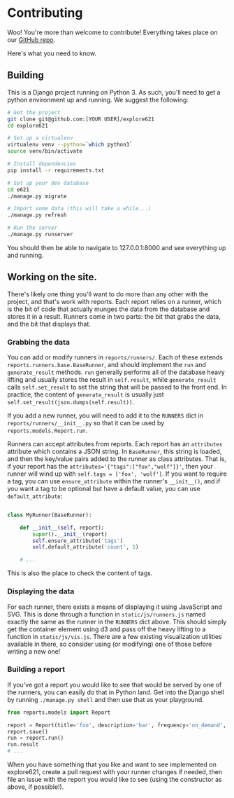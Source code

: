 # Contributing

Woo! You're more than welcome to contribute! Everything takes place on our [GitHub repo](https://github.com/adjspecies/explore621).

Here's what you need to know.

## Building

This is a Django project running on Python 3. As such, you'll need to get a python environment up and running. We suggest the following:

```bash
# Get the project
git clone git@github.com:[YOUR USER]/explore621
cd explore621

# Set up a virtualenv
virtualenv venv --python=`which python3`
source venv/bin/activate

# Install dependencies
pip install -r requirements.txt

# Set up your dev database
cd e621
./manage.py migrate

# Import some data (this will take a while...)
./manage.py refresh

# Run the server
./manage.py runserver
```

You should then be able to navigate to 127.0.0.1:8000 and see everything up and running.

## Working on the site.

There's likely one thing you'll want to do more than any other with the project, and that's work with reports. Each report relies on a runner, which is the bit of code that actually munges the data from the database and stores it in a result. Runners come in two parts: the bit that grabs the data, and the bit that displays that.

### Grabbing the data

You can add or modify runners in `reports/runners/`. Each of these extends `reports.runners.base.BaseRunner`, and should implement the `run` and `generate_result` methods. `run` generally performs all of the database heavy lifting and usually stores the result in `self.result`, while `generate_result` calls `self.set_result` to set the string that will be passed to the front end. In practice, the content of `generate_result` is usually just `self.set_result(json.dumps(self.result))`.

If you add a new runner, you will need to add it to the `RUNNERS` dict in `reports/runners/__init__.py` so that it can be used by `reports.models.Report.run`.

Runners can accept attributes from reports. Each report has an `attributes` attribute which contains a JSON string. In `BaseRunner`, this string is loaded, and then the key/value pairs added to the runner as class attributes. That is, if your report has the `attributes='{"tags":["fox","wolf"]}'`, then your runner will wind up with `self.tags = ['fox', 'wolf']`. If you want to require a tag, you can use `ensure_attribute` within the runner's `__init__()`, and if you want a tag to be optional but have a default value, you can use `default_attribute`:

```python

class MyRunner(BaseRunner):

    def __init__(self, report):
        super().__init__(report)
        self.ensure_attribute('tags')
        self.default_attribute('count', 1)

    # ...
```

This is also the place to check the content of tags.

### Displaying the data

For each runner, there exists a means of displaying it using JavaScript and SVG. This is done through a function in `static/js/runners.js` named exactly the same as the runner in the `RUNNERS` dict above. This should simply get the container element using d3 and pass off the heavy lifting to a function in `static/js/vis.js`. There are a few existing visualization utilities available in there, so consider using (or modifying) one of those before writing a new one!

### Building a report

If you've got a report you would like to see that would be served by one of the runners, you can easily do that in Python land. Get into the Django shell by running `./manage.py shell` and then use that as your playground.

```python
from reports.models import Report

report = Report(title='foo', description='bar', frequency='on_demand', runner='MyRunner', attributes='{"baz":"qux"}')
report.save()
run = report.run()
run.result
# ...
```

When you have something that you like and want to see implemented on explore621, create a pull request with your runner changes if needed, then file an issue with the report you would like to see (using the constructor as above, if possible!).

